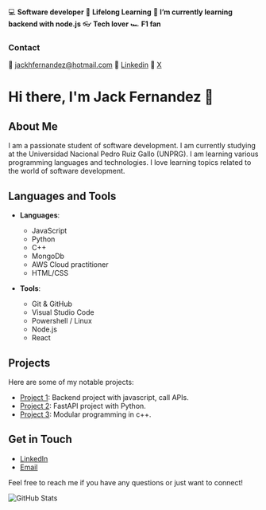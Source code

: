
💻 **Software developer**
📝 **Lifelong Learning**
🌱 **I’m currently learning backend with node.js**
👓 **Tech lover**
🏎️ **F1 fan**

### Contact
📧 jackhfernandez@hotmail.com 
🔗 [Linkedin](https://www.linkedin.com/in/jackhfernandez/)
🔗 [X](https://twitter.com/jackfernandezr)

# Hi there, I'm Jack Fernandez 👋

## About Me
I am a passionate student of software development.
I am currently studying at the Universidad Nacional Pedro Ruiz Gallo (UNPRG).
I am learning various programming languages ​​and technologies. 
I love learning topics related to the world of software development.

## Languages and Tools
- **Languages**: 
  - JavaScript
  - Python
  - C++
  - MongoDb
  - AWS Cloud practitioner
  - HTML/CSS

- **Tools**:
  - Git & GitHub
  - Visual Studio Code
  - Powershell / Linux
  - Node.js
  - React

## Projects
Here are some of my notable projects:
- [Project 1](https://github.com/jackhfernandez/fullstack_challenge_backend): Backend project with javascript,  call APIs.
- [Project 2](https://github.com/jackhfernandez/FASTAPI_Project): FastAPI  project with Python.
- [Project 3](https://github.com/jackhfernandez/programm_modular_menu_grades): Modular programming in c++.

## Get in Touch
- [LinkedIn](https://www.linkedin.com/in/jackhfernandez/)
- [Email](mailto:jfernandezreye@unprg.edu.pe)

Feel free to reach me if you have any questions or just want to connect!

![GitHub Stats](https://github-readme-stats.vercel.app/api?username=jackhfernandez&show_icons=true&theme=radical)
